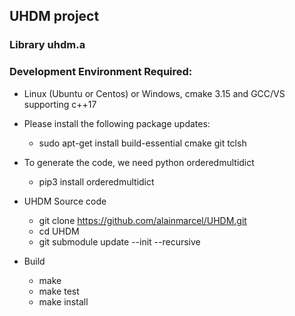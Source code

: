 
## UHDM project

### Library uhdm.a


### Development Environment Required:

* Linux (Ubuntu or Centos) or Windows, cmake 3.15 and GCC/VS supporting c++17

* Please install the following package updates:

   * sudo apt-get install build-essential cmake git tclsh

* To generate the code, we need python orderedmultidict
   * pip3 install orderedmultidict

* UHDM Source code
  * git clone https://github.com/alainmarcel/UHDM.git
  * cd UHDM
  * git submodule update --init --recursive

* Build
  * make
  * make test
  * make install
